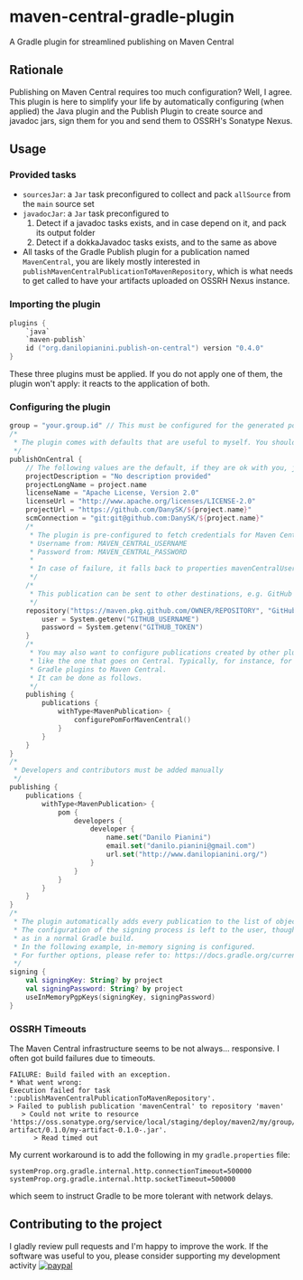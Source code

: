 # maven-central-gradle-plugin
A Gradle plugin for streamlined publishing on Maven Central

## Rationale
Publishing on Maven Central requires too much configuration?
Well, I agree.
This plugin is here to simplify your life by automatically configuring (when applied) the Java plugin and the Publish
Plugin to create source and javadoc jars, sign them for you and send them to OSSRH's Sonatype Nexus.

## Usage

### Provided tasks

* `sourcesJar`: a `Jar` task preconfigured to collect and pack `allSource` from the `main` source set
* `javadocJar`: a `Jar` task preconfigured to
    1. Detect if a javadoc tasks exists, and in case depend on it, and pack its output folder
    2. Detect if a dokkaJavadoc tasks exists, and to the same as above
* All tasks of the Gradle Publish plugin for a publication named `MavenCentral`,
you are likely mostly interested in `publishMavenCentralPublicationToMavenRepository`,
which is what needs to get called to have your artifacts uploaded on OSSRH Nexus instance.

### Importing the plugin

```kotlin
plugins {
    `java`
    `maven-publish`
    id ("org.danilopianini.publish-on-central") version "0.4.0"
}
```
These three plugins must be applied.
If you do not apply one of them, the plugin won't apply: it reacts to the application of both.

### Configuring the plugin

```kotlin
group = "your.group.id" // This must be configured for the generated pom.xml to work correctly
/*
 * The plugin comes with defaults that are useful to myself. You should configure it to behave as you please:
 */
publishOnCentral {
    // The following values are the default, if they are ok with you, just omit them
    projectDescription = "No description provided"
    projectLongName = project.name
    licenseName = "Apache License, Version 2.0"
    licenseUrl = "http://www.apache.org/licenses/LICENSE-2.0"
    projectUrl = "https://github.com/DanySK/${project.name}"
    scmConnection = "git:git@github.com:DanySK/${project.name}"
    /*
     * The plugin is pre-configured to fetch credentials for Maven Central from the environment
     * Username from: MAVEN_CENTRAL_USERNAME
     * Password from: MAVEN_CENTRAL_PASSWORD
     *
     * In case of failure, it falls back to properties mavenCentralUsername and mavenCentralPassword respectively
     */
    /*
     * This publication can be sent to other destinations, e.g. GitHub
     */
    repository("https://maven.pkg.github.com/OWNER/REPOSITORY", "GitHub") {
        user = System.getenv("GITHUB_USERNAME")
        password = System.getenv("GITHUB_TOKEN")
    }
    /*
     * You may also want to configure publications created by other plugins
     * like the one that goes on Central. Typically, for instance, for publishing
     * Gradle plugins to Maven Central.
     * It can be done as follows.
     */
    publishing {
        publications {
            withType<MavenPublication> {
                configurePomForMavenCentral()
            }
        }
    }
}
/*
 * Developers and contributors must be added manually
 */
publishing {
    publications {
        withType<MavenPublication> {
            pom {
                developers {
                    developer {
                        name.set("Danilo Pianini")
                        email.set("danilo.pianini@gmail.com")
                        url.set("http://www.danilopianini.org/")
                    }
                }
            }
        }
    }
}
/*
 * The plugin automatically adds every publication to the list of objects to sign
 * The configuration of the signing process is left to the user, though,
 * as in a normal Gradle build.
 * In the following example, in-memory signing is configured.
 * For further options, please refer to: https://docs.gradle.org/current/userguide/signing_plugin.html
 */
signing {
    val signingKey: String? by project
    val signingPassword: String? by project
    useInMemoryPgpKeys(signingKey, signingPassword)
}
```

### OSSRH Timeouts

The Maven Central infrastructure seems to be not always... responsive.
I often got build failures due to timeouts.
```
FAILURE: Build failed with an exception.
* What went wrong:
Execution failed for task ':publishMavenCentralPublicationToMavenRepository'.
> Failed to publish publication 'mavenCentral' to repository 'maven'
   > Could not write to resource 'https://oss.sonatype.org/service/local/staging/deploy/maven2/my/group/my-artifact/0.1.0/my-artifact-0.1.0-.jar'.
      > Read timed out
```
My current workaround is to add the following in my `gradle.properties` file:
```
systemProp.org.gradle.internal.http.connectionTimeout=500000
systemProp.org.gradle.internal.http.socketTimeout=500000
```
which seem to instruct Gradle to be more tolerant with network delays.

## Contributing to the project

I gladly review pull requests and I'm happy to improve the work.
If the software was useful to you, please consider supporting my development activity
[![paypal](https://www.paypalobjects.com/en_US/i/btn/btn_donate_SM.gif)](https://www.paypal.com/cgi-bin/webscr?cmd=_donations&business=5P4DSZE5DV4H2&currency_code=EUR)



